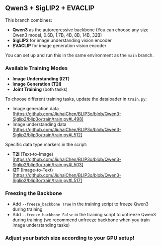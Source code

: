
## Qwen3 + SigLIP2 + EVACLIP

This branch combines:
- **Qwen3** as the autoregressive backbone  (You can choose any size Qwen3 model, 0.6B, 1.7B, 4B, 8B, 14B, 32B)
- **SigLIP2** for image understanding vision encoder  
- **EVACLIP** for image generation vision encoder  

You can set up and run this in the same environment as the `main` branch.

### Available Training Modes
- **Image Understanding (I2T)**
- **Image Generation (T2I)**
- **Joint Training** (both tasks)


To choose different training tasks, update the dataloader in `train.py`:  
- Image generation data [https://github.com/JiuhaiChen/BLIP3o/blob/Qwen3-Siglip2/blip3o/train/train.py#L498]
- Image understanding data [https://github.com/JiuhaiChen/BLIP3o/blob/Qwen3-Siglip2/blip3o/train/train.py#L512]


Specific data type markers in the script:  
- **T2I** (Text-to-Image) [https://github.com/JiuhaiChen/BLIP3o/blob/Qwen3-Siglip2/blip3o/train/train.py#L503]
- **I2T** (Image-to-Text) [https://github.com/JiuhaiChen/BLIP3o/blob/Qwen3-Siglip2/blip3o/train/train.py#L517]


### Freezing the Backbone  
- Add `--freeze_backbone True` in the training script to freeze Qwen3 during training  
- Add `--freeze_backbone False` in the training script  to unfreeze Qwen3 during training  (we recommend unfreeze backbone when you train image understanding tasks)

### Adjust your batch size according to your GPU setup!
